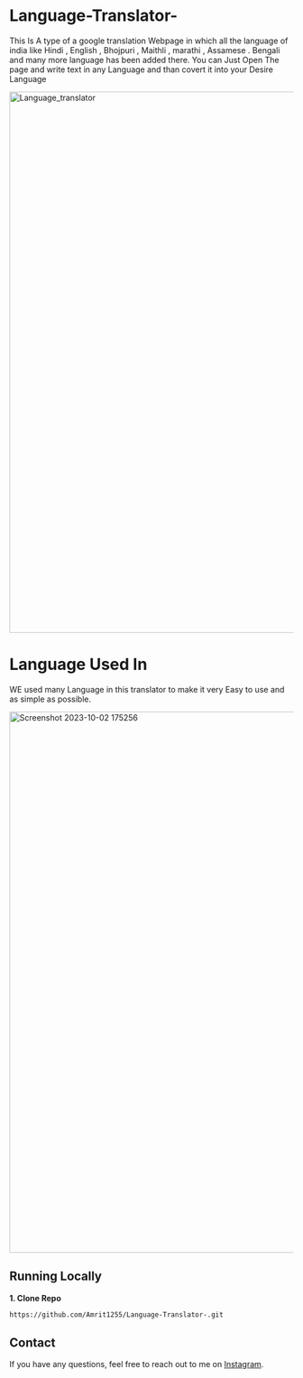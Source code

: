 # Language-Translator-
This Is A type of a google translation Webpage in which all the language of india like Hindi , English , Bhojpuri , Maithli , marathi , Assamese . Bengali  and  many more language has been added there.
 You can Just Open The page and write text in any Language and than covert it into your Desire Language

<img width="960" alt="Language_translator" src="https://github.com/Amrit1255/Language-Translator-/assets/111603720/32ed078d-c075-4033-b025-310f54f0b6cf">

# Language Used In

 WE used many Language in this translator to make it very Easy to use and as simple as possible.

 
<img width="960" alt="Screenshot 2023-10-02 175256" src="https://github.com/Amrit1255/Language-Translator-/assets/111603720/431b0c52-444c-4891-9fdf-6bd3c850947c">



## Running Locally

**1. Clone Repo**

```bash
https://github.com/Amrit1255/Language-Translator-.git
```

## Contact

If you have any questions, feel free to reach out to me on [Instagram](https://www.instagram.com/mr_amrit_t/).
